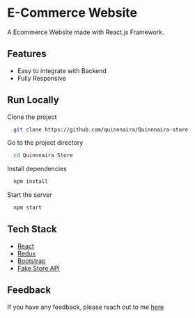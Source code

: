 # E-Commerce Website

A Ecommerce Website made with React.js Framework.



## Features

- Easy to integrate with Backend
- Fully Responsive


## Run Locally

Clone the project

```bash
  git clone https://github.com/quinnnaira/Quinnnaira-store
```

Go to the project directory

```bash
  cd Quinnnaira Store
```

Install dependencies

```bash
  npm install
```

Start the server

```bash
  npm start
```

## Tech Stack

- [React](https://reactjs.org/)
- [Redux](https://redux.js.org/)
- [Bootstrap](https://getbootstrap.com/)
- [Fake Store API](https://fakestoreapi.com/)
## Feedback

If you have any feedback, please reach out to me [here](https://quinnnaira.github.io/#contact) 
